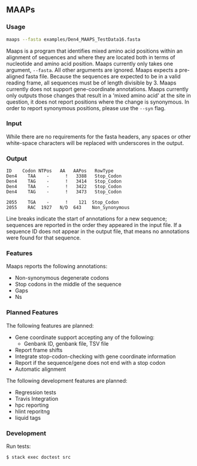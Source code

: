 MAAPs
------

### Usage
```bash
maaps --fasta examples/Den4_MAAPS_TestData16.fasta
```

Maaps is a program that identifies mixed amino acid positions within an alignment of sequences and where they are located both in terms of nucleotide and amino acid position.
Maaps currently only takes one argument, `--fasta`. All other arguments are ignored.
Maaps expects a pre-aligned fasta file. Because the sequences are expected to be in a valid reading frame, all sequences must be of length divisible by 3. 
Maaps currently does not support gene-coordinate annotations.
Maaps currently only outputs those changes that result in a 'mixed amino acid' at the site in question, it does not report positions where the change is synonymous. In order to report synonymous positions, please use the `--syn` flag.

### Input
While there are no requirements for the fasta headers, any spaces or other white-space characters will be replaced with underscores in the output.

### Output
```
ID	  Codon	NTPos  	AA	 AAPos	 RowType
Den4	TAA	   -	  !	  3388	 Stop_Codon
Den4	TAG	   -	  !	  3414	 Stop_Codon
Den4	TAA	   -	  !	  3422	 Stop_Codon
Den4	TAG	   -	  !	  3473	 Stop_Codon

2055	TGA    -	  !    121	Stop_Codon
2055	RAC	 1927 	N/D  643	Non_Synonymous
```

Line breaks indicate the start of annotations for a new sequence; sequences are reported in the order they appeared in the input file.
If a sequence ID does not appear in the output file, that means no annotations were found for that sequence.

### Features

Maaps reports the following annotations: 

  * Non-synonymous degenerate codons
  * Stop codons in the middle of the sequence
  * Gaps
  * Ns

### Planned Features
The following features are planned:

  * Gene coordinate support accepting any of the following:
      * Genbank ID, genbank file, TSV file
  * Report frame shifts
  * Integrate stop-codon-checking with gene coordinate information
  * Report if the sequence/gene does not end with a stop codon
  * Automatic alignment

The following development features are planned:
  * Regression tests
  * Travis Integration
  * hpc reporting
  * hlint reporitng
  * liquid tags

### Development
Run tests:
```bash
$ stack exec doctest src
``` 
